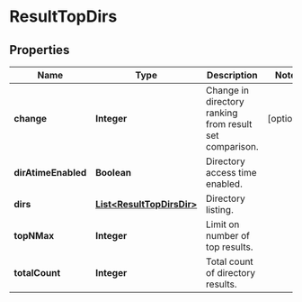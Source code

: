 
# ResultTopDirs

## Properties
Name | Type | Description | Notes
------------ | ------------- | ------------- | -------------
**change** | **Integer** | Change in directory ranking from result set comparison. |  [optional]
**dirAtimeEnabled** | **Boolean** | Directory access time enabled. | 
**dirs** | [**List&lt;ResultTopDirsDir&gt;**](ResultTopDirsDir.md) | Directory listing. | 
**topNMax** | **Integer** | Limit on number of top results. | 
**totalCount** | **Integer** | Total count of directory results. | 



